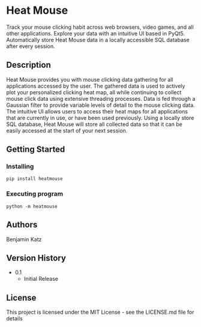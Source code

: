# Heat Mouse

Track your mouse clicking habit across web browsers, video games, and all other applications. Explore your data with an intuitive UI based in PyQt5. Automatically store Heat Mouse data in a locally accessible SQL database after every session.

## Description

Heat Mouse provides you with mouse clicking data gathering for all applications accessed by the user. The gathered data is used to actively plot your personalized clicking heat map, all while continuing to collect mouse click data using extensive threading processes. Data is fed through a Gaussian filter to provide variable levels of detail to the mouse clicking data. The intuitive UI allows users to access their heat maps for all applications that are currently in use, or have been used previously. Using a locally store SQL database, Heat Mouse will store all collected data so that it can be easily accessed at the start of your next session.

## Getting Started

### Installing

```
pip install heatmouse
```

### Executing program

```
python -m heatmouse
```

## Authors

Benjamin Katz 

## Version History

* 0.1
    * Initial Release

## License

This project is licensed under the MIT License - see the LICENSE.md file for details
